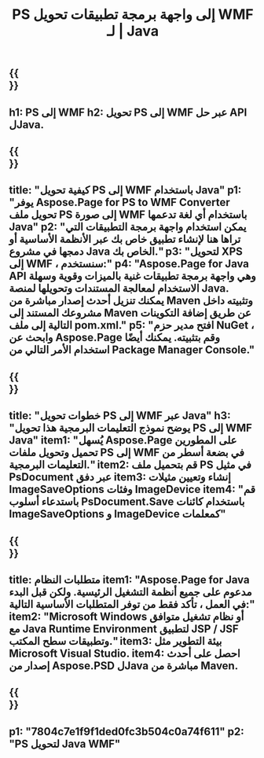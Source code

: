 ﻿---
translation: true
template: /_templates/_conversion-child-java.md
title: PS إلى واجهة برمجة تطبيقات تحويل WMF لـ | Java
url: /java/conversion/ps-to-wmf/
description: نموذج كود تحويل Java لتنسيق PS إلى ملف WMF. استخدم رمز المثال هذا لتحويل PS إلى WMF داخل أي تطبيق يستند إلى Web أو Desktop Java.
informat: PS
outformat: WMF
otherformats: XPS EPS
---

{{<section banner>}}
---
h1: PS إلى WMF
h2: تحويل PS إلى WMF عبر حل API لJava.
---

{{<section overview>}}
---
title: "كيفية تحويل PS إلى WMF باستخدام Java"
p1: "يوفر Aspose.Page for PS to WMF Converter تحويل ملف PS إلى صورة WMF باستخدام أي لغة تدعمها Java"
p2: "يمكن استخدام واجهة برمجة التطبيقات التي تراها هنا لإنشاء تطبيق خاص بك عبر الأنظمة الأساسية أو دمجها في مشروع Java الخاص بك."
p3: "لتحويل XPS إلى WMF ، سنستخدم:"
p4: "Aspose.Page for Java API وهي واجهة برمجة تطبيقات غنية بالميزات وقوية وسهلة الاستخدام لمعالجة المستندات وتحويلها لمنصة Java. يمكنك تنزيل أحدث إصدار مباشرة من Maven وتثبيته داخل مشروعك المستند إلى Maven عن طريق إضافة التكوينات التالية إلى ملف pom.xml."
p5: "افتح مدير حزم NuGet ، وابحث عن Aspose.Page وقم بتثبيته. يمكنك أيضًا استخدام الأمر التالي من Package Manager Console."
---

{{<section feature1>}}
---
title: "خطوات تحويل PS إلى WMF عبر Java"
h3: "يوضح نموذج التعليمات البرمجية هذا تحويل PS إلى WMF Java"
item1: "يُسهل Aspose.Page على المطورين تحميل وتحويل ملفات PS إلى WMF في بضعة أسطر من التعليمات البرمجية."
item2: قم بتحميل ملف PS في مثيل PsDocument عبر دفق
item3: إنشاء وتعيين مثيلات ImageSaveOptions وفئات ImageDevice
item4: "قم باستدعاء أسلوب PsDocument.Save باستخدام كائنات ImageSaveOptions و ImageDevice كمعلمات"
---

{{<section feature2>}}
---
title: متطلبات النظام
item1: "Aspose.Page for Java مدعوم على جميع أنظمة التشغيل الرئيسية. ولكن قبل البدء في العمل ، تأكد فقط من توفر المتطلبات الأساسية التالية:"
item2: "Microsoft Windows أو نظام تشغيل متوافق مع Java Runtime Environment لتطبيق JSP / JSF وتطبيقات سطح المكتب."
item3: بيئة التطوير مثل Microsoft Visual Studio.
item4: احصل على أحدث إصدار من Aspose.PSD لJava مباشرة من Maven.
---

{{<section gist>}}
---
p1: "7804c7e1f9f1ded0fc3b504c0a74f611"
p2: "PS لتحويل Java WMF"
---

